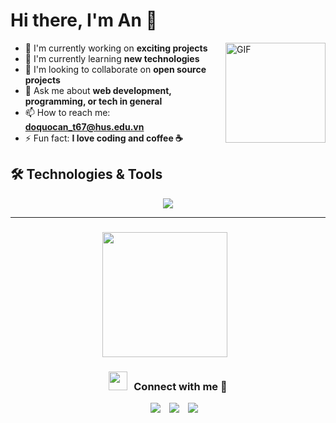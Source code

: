 # Hi there, I'm An 👋

<img align="right" alt="GIF" height="160px" src="https://media.giphy.com/media/du3J3cXyzhj75IOgvA/giphy.gif" />

- 🔭 I'm currently working on **exciting projects**
- 🌱 I'm currently learning **new technologies**
- 👯 I'm looking to collaborate on **open source projects**
- 💬 Ask me about **web development, programming, or tech in general**
- 📫 How to reach me: **doquocan_t67@hus.edu.vn**
- ⚡ Fun fact: **I love coding and coffee ☕**

## 🛠️ Technologies & Tools

<div align="center">
  <img src="https://skillicons.dev/icons?i=js,html,css,react,nodejs,python,git,github,vscode,docker" />
</div>

---

<h3 align="center" > <img src="https://media4.giphy.com/media/v1.Y2lkPTc5MGI3NjExZ2RjZGFjanY0c3FpNzNzYTI1ZjBvcHZ3aTRpejVvcHp0azZqcWV5NiZlcD12MV9pbnRlcm5hbF9naWZfYnlfaWQmY3Q9Zw/z5uG5gGHQqZQmcdw4H/giphy.gif" width="200"  style="margin-right: 10px;"></h3>
<h3 align="center" > <img src="https://media.giphy.com/media/iY8CRBdQXODJSCERIr/giphy.gif" width="30" height="30" style="margin-right: 10px;">Connect with me 🤝 </h3>

<p align="center">

 <div align="center"  class="icons-social" style="margin-left: 10px;">
        <a style="margin-left: 10px;"  target="_blank" href="https://www.linkedin.com/in/quoc-an1601/">
			<img src="https://img.icons8.com/doodle/40/000000/linkedin--v2.png"></a>
        <a style="margin-left: 10px;" target="_blank" href="https://github.com/quocandev">
		<img src="https://img.icons8.com/doodle/40/000000/github--v1.png"></a>
        <a style="margin-left: 10px;" target="_blank" href="https://www.instagram.com/dq_an16/">
			<img src="https://img.icons8.com/doodle/40/000000/instagram-new--v2.png"></a>
      </div>

</p>